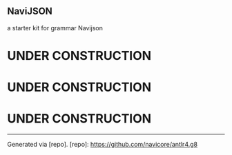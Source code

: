 NaviJSON
-----

a starter kit for grammar Navijson

# UNDER CONSTRUCTION

# UNDER CONSTRUCTION

# UNDER CONSTRUCTION

---------------

Generated via [repo].
[repo]: https://github.com/navicore/antlr4.g8
